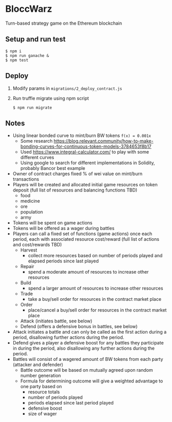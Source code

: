 # BloccWarz
Turn-based strategy game on the Ethereum blockchain
## Setup and run test
```
$ npm i
$ npm run ganache &
$ npm test
```
## Deploy
1. Modify params in `migrations/2_deploy_contract.js`
2. Run truffle migrate using npm script

       $ npm run migrate

## Notes
- Using linear bonded curve to mint/burn BW tokens `f(x) = 0.001x`
  - Some research https://blog.relevant.community/how-to-make-bonding-curves-for-continuous-token-models-3784653f8b17
  - Used https://www.integral-calculator.com/ to play with some different curves
  - Using google to search for different implementations in Solidity, probably Bancor best example
- Owner of contract charges fixed % of wei value on mint/burn transactions
- Players will be created and allocated initial game resources on token deposit (full list of resources and balancing functions TBD)
  - food
  - medicine
  - ore
  - population
  - army
- Tokens will be spent on game actions
- Tokens will be offered as a wager during battles
- Players can call a fixed set of functions (game actions) once each period, each with associated resource cost/reward (full list of actions and cost/rewards TBD)
  - Harvest
    - collect more resources based on number of periods played and elapsed periods since last played
  - Repair
    - spend a moderate amount of resources to increase other resources
  - Build
    - spend a larger amount of resources to increase other resources
  - Trade
    - take a buy/sell order for resources in the contract market place
  - Order
    - place/cancel a buy/sell order for resources in the contract market place
  - Attack (initiates battle, see below)
  - Defend (offers a defensive bonus in battles, see below)
- Attack initiates a battle and can only be called as the first action during a period, disallowing further actions during the period.
- Defend gives a player a defensive boost for any battles they participate in during the period, also disallowing any further actions during the period.
- Battles will consist of a wagered amount of BW tokens from each party (attacker and defender)
  - Battle outcome will be based on mutually agreed upon random number generation
  - Formula for determining outcome will give a weighted advantage to one party based on
    - resource totals
    - number of periods played
    - periods elapsed since last period played
    - defensive boost
    - size of wager

